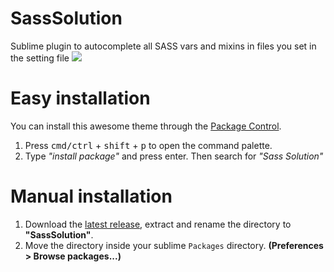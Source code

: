 # SassSolution
Sublime plugin to autocomplete all SASS vars and mixins in files you set in the setting file
![](https://raw.githubusercontent.com/ahmedam55/SassSolution/master/sass-solution-gif.gif)

# Easy installation
You can install this awesome theme through the [Package Control](https://packagecontrol.io/installation).

1. Press <kbd>cmd/ctrl</kbd> + <kbd>shift</kbd> + <kbd>p</kbd> to open the command palette.
2. Type *"install package"* and press enter. Then search for *"Sass Solution"*


# Manual installation

1. Download the [latest release](https://codeload.github.com/ahmedam55/SassSolution/zip/master), extract and rename the directory to **"SassSolution"**.
2. Move the directory inside your sublime `Packages` directory. **(Preferences > Browse packages...)**
